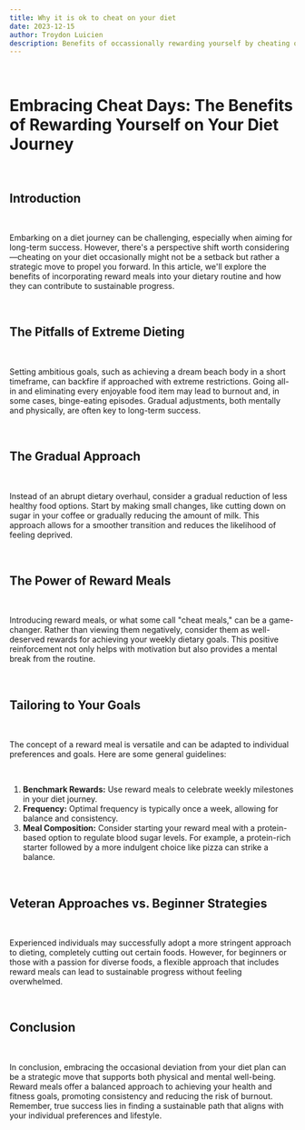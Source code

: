 ```yaml
---
title: Why it is ok to cheat on your diet
date: 2023-12-15
author: Troydon Luicien
description: Benefits of occassionally rewarding yourself by cheating on your diet
---
```


&nbsp;

# Embracing Cheat Days: The Benefits of Rewarding Yourself on Your Diet Journey

&nbsp;

## Introduction

&nbsp;

Embarking on a diet journey can be challenging, especially when aiming for long-term success. However, there's a perspective shift worth considering—cheating on your diet occasionally might not be a setback but rather a strategic move to propel you forward. In this article, we'll explore the benefits of incorporating reward meals into your dietary routine and how they can contribute to sustainable progress.

&nbsp;

## The Pitfalls of Extreme Dieting

&nbsp;

Setting ambitious goals, such as achieving a dream beach body in a short timeframe, can backfire if approached with extreme restrictions. Going all-in and eliminating every enjoyable food item may lead to burnout and, in some cases, binge-eating episodes. Gradual adjustments, both mentally and physically, are often key to long-term success.

&nbsp;

## The Gradual Approach

&nbsp;

Instead of an abrupt dietary overhaul, consider a gradual reduction of less healthy food options. Start by making small changes, like cutting down on sugar in your coffee or gradually reducing the amount of milk. This approach allows for a smoother transition and reduces the likelihood of feeling deprived.

&nbsp;

## The Power of Reward Meals

&nbsp;

Introducing reward meals, or what some call "cheat meals," can be a game-changer. Rather than viewing them negatively, consider them as well-deserved rewards for achieving your weekly dietary goals. This positive reinforcement not only helps with motivation but also provides a mental break from the routine.

&nbsp;

## Tailoring to Your Goals

&nbsp;

The concept of a reward meal is versatile and can be adapted to individual preferences and goals. Here are some general guidelines:

&nbsp;

1. **Benchmark Rewards:** Use reward meals to celebrate weekly milestones in your diet journey.
2. **Frequency:** Optimal frequency is typically once a week, allowing for balance and consistency.
3. **Meal Composition:** Consider starting your reward meal with a protein-based option to regulate blood sugar levels. For example, a protein-rich starter followed by a more indulgent choice like pizza can strike a balance.

&nbsp;

## Veteran Approaches vs. Beginner Strategies

&nbsp;

Experienced individuals may successfully adopt a more stringent approach to dieting, completely cutting out certain foods. However, for beginners or those with a passion for diverse foods, a flexible approach that includes reward meals can lead to sustainable progress without feeling overwhelmed.

&nbsp;

## Conclusion

&nbsp;

In conclusion, embracing the occasional deviation from your diet plan can be a strategic move that supports both physical and mental well-being. Reward meals offer a balanced approach to achieving your health and fitness goals, promoting consistency and reducing the risk of burnout. Remember, true success lies in finding a sustainable path that aligns with your individual preferences and lifestyle.
